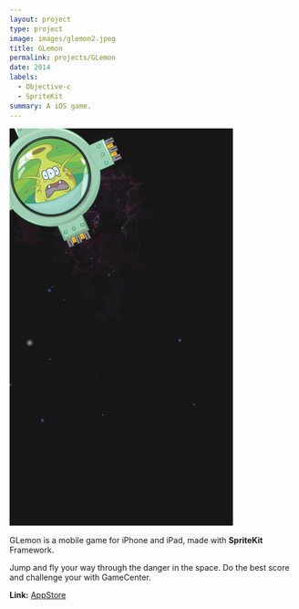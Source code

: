 ```yaml
---
layout: project
type: project
image: images/glemon2.jpeg
title: GLemon
permalink: projects/GLemon
date: 2014
labels:
  - Objective-c
  - SpriteKit
summary: A iOS game.
---
```


<img class="ui medium right floated rounded image" src="../images/glemon1.jpeg">

GLemon is a mobile game for iPhone and iPad, made with **SpriteKit** Framework.

Jump and fly your way through the danger in the space.
Do the best score and challenge your with GameCenter.

<strong>Link:</strong> <a href="https://itunes.apple.com/fr/app/g-lemon/id920093354?l=en&mt=8">AppStore</a>
